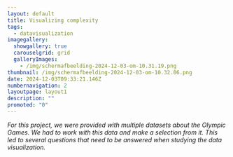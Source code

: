 ```yaml
---
layout: default
title: Visualizing complexity
tags:
  - datavisualization
imagegallery:
  showgallery: true
  carouselgrid: grid
  galleryImages:
    - /img/scherm­afbeelding-2024-12-03-om-10.31.19.png
thumbnail: /img/scherm­afbeelding-2024-12-03-om-10.32.06.png
date: 2024-12-03T09:33:21.146Z
numbernavigation: 2
layoutpage: layout1
description: ""
promoted: "0"
---
```

*For this project, we were provided with multiple datasets about the Olympic Games. We had to work with this data and make a selection from it. This led to several questions that need to be answered when studying the data visualization.*